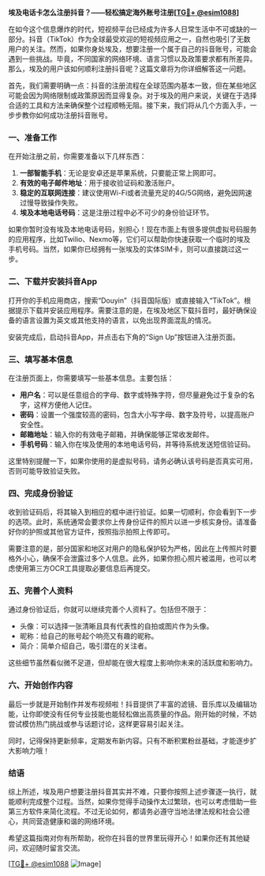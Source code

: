 **埃及电话卡怎么注册抖音？——轻松搞定海外账号注册[[TG💪+ @esim1088](https://t.me/s/esim1088)]**

在如今这个信息爆炸的时代，短视频平台已经成为许多人日常生活中不可或缺的一部分。抖音（TikTok）作为全球最受欢迎的短视频应用之一，自然也吸引了无数用户的关注。然而，如果你身处埃及，想要注册一个属于自己的抖音账号，可能会遇到一些挑战。毕竟，不同国家的网络环境、语言习惯以及政策要求都有所差异。那么，埃及的用户该如何顺利注册抖音呢？这篇文章将为你详细解答这一问题。

首先，我们需要明确一点：抖音的注册流程在全球范围内基本一致，但在某些地区可能会因为网络限制或政策原因而显得复杂。对于埃及的用户来说，关键在于选择合适的工具和方法来确保整个过程顺畅无阻。接下来，我们将从几个方面入手，一步步教你如何成功注册抖音账号。

### 一、准备工作

在开始注册之前，你需要准备以下几样东西：

1. **一部智能手机**：无论是安卓还是苹果系统，只要能正常上网即可。
2. **有效的电子邮件地址**：用于接收验证码和激活账户。
3. **稳定的互联网连接**：建议使用Wi-Fi或者流量充足的4G/5G网络，避免因网速过慢导致操作失败。
4. **埃及本地电话号码**：这是注册过程中必不可少的身份验证环节。

如果你暂时没有埃及本地电话号码，别担心！现在市面上有很多提供虚拟号码服务的应用程序，比如Twilio、Nexmo等，它们可以帮助你快速获取一个临时的埃及手机号码。当然，如果你已经拥有一张埃及的实体SIM卡，则可以直接跳过这一步。

### 二、下载并安装抖音App

打开你的手机应用商店，搜索“Douyin”（抖音国际版）或直接输入“TikTok”。根据提示下载并安装应用程序。需要注意的是，在埃及地区下载抖音时，最好确保设备的语言设置为英文或其他支持的语言，以免出现界面混乱的情况。

安装完成后，启动抖音App，并点击右下角的“Sign Up”按钮进入注册页面。

### 三、填写基本信息

在注册页面上，你需要填写一些基本信息。主要包括：

- **用户名**：可以是任意组合的字母、数字或特殊字符，但尽量避免过于复杂的名字，这样方便他人记住。
- **密码**：设置一个强度较高的密码，包含大小写字母、数字及符号，以提高账户安全性。
- **邮箱地址**：输入你的有效电子邮箱，并确保能够正常收发邮件。
- **手机号码**：输入你在埃及使用的本地电话号码，并等待系统发送短信验证码。

这里特别提醒一下，如果你使用的是虚拟号码，请务必确认该号码是否真实可用，否则可能导致验证失败。

### 四、完成身份验证

收到验证码后，将其输入到相应的框中进行验证。如果一切顺利，你会看到下一步的选项。此时，系统通常会要求你上传身份证件的照片以进一步核实身份。请准备好你的护照或其他官方证件，按照指示拍照上传即可。

需要注意的是，部分国家和地区对用户的隐私保护较为严格，因此在上传照片时要格外小心，确保不会泄露过多个人信息。此外，如果你担心照片被滥用，也可以考虑使用第三方OCR工具提取必要信息后再提交。

### 五、完善个人资料

通过身份验证后，你就可以继续完善个人资料了。包括但不限于：

- 头像：可以选择一张清晰且具有代表性的自拍或图片作为头像。
- 昵称：给自己的账号起个响亮又有趣的昵称。
- 简介：简单介绍自己，吸引潜在的关注者。

这些细节虽然看似微不足道，但却能在很大程度上影响你未来的活跃度和影响力。

### 六、开始创作内容

最后一步就是开始制作并发布视频啦！抖音提供了丰富的滤镜、音乐库以及编辑功能，让你即使没有任何专业技能也能轻松做出高质量的作品。刚开始的时候，不妨尝试模仿热门挑战或参与话题讨论，这样更容易引起关注。

同时，记得保持更新频率，定期发布新内容。只有不断积累粉丝基础，才能逐步扩大影响力哦！

### 结语

综上所述，埃及用户想要注册抖音其实并不难，只要你按照上述步骤逐一执行，就能顺利完成整个过程。当然，如果你觉得手动操作太过繁琐，也可以考虑借助一些第三方软件来简化流程。不过无论如何，都请务必遵守当地法律法规和社会公德心，共同营造健康和谐的网络环境。

希望这篇指南对你有所帮助，祝你在抖音的世界里玩得开心！如果你还有其他疑问，欢迎随时留言交流。

[[TG💪+ @esim1088](https://t.me/s/esim1088) ![Image](https://i.postimg.cc/4NQfJmqS/Snipaste-2025-05-13-00-14-12.png)]
